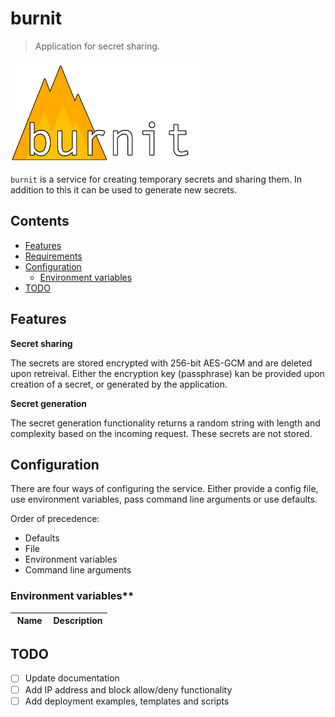 # burnit

> Application for secret sharing.

<img src="assets/burnit-logo.png" alt="logo" width="300">

`burnit` is a service for creating temporary secrets and sharing them. In addition to this
it can be used to generate new secrets.

## Contents

* [Features](#features)
* [Requirements](#requirements)
* [Configuration](#configuration)
  * [Environment variables](#environment-variables)
* [TODO](#todo)

## Features

**Secret sharing**

The secrets are stored encrypted with 256-bit AES-GCM and are deleted upon retreival.
Either the encryption key (passphrase) kan be provided upon creation of a secret, or generated by the application.

**Secret generation**

The secret generation functionality returns a random string with length
and complexity based on the incoming request. These secrets are not stored.


## Configuration

There are four ways of configuring the service. Either provide a config file, use environment variables, pass command line arguments or use defaults.

Order of precedence:

* Defaults
* File
* Environment variables
* Command line arguments

### Environment variables**

| Name | Description |
|------|-------------|


## TODO

- [ ] Update documentation
- [ ] Add IP address and block allow/deny functionality
- [ ] Add deployment examples, templates and scripts
